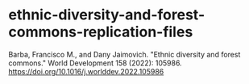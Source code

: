 # ethnic-diversity-and-forest-commons-replication-files

Barba, Francisco M., and Dany Jaimovich. "Ethnic diversity and forest commons." World Development 158 (2022): 105986.
https://doi.org/10.1016/j.worlddev.2022.105986
